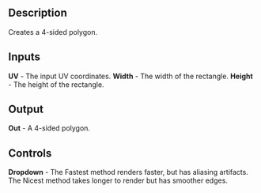 ## Description
Creates a 4-sided polygon.

## Inputs
**UV** - The input UV coordinates.
**Width** - The width of the rectangle.
**Height** - The height of the rectangle.

## Output
**Out** - A 4-sided polygon.

## Controls
**Dropdown** - The Fastest method renders faster, but has aliasing artifacts.  The Nicest method takes longer to render but has smoother edges.